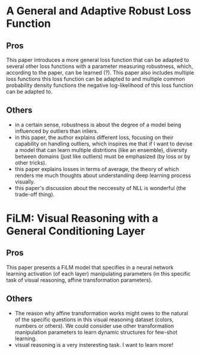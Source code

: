 # A General and Adaptive Robust Loss Function
## Pros
This paper introduces a more general loss function that can be adapted to several other loss 
functions with a parameter measuring robustness, which, according to the paper, can be 
learned (?). This paper also includes multiple loss functions this loss function can be 
adapted to and multiple common probability density functions the negative log-likelihood of
this loss function can be adapted to.
## Others
* in a certain sense, robustness is about the degree of a model being influenced by outliers 
than inliers.
* in this paper, the author explains different loss, focusing on their capability on handling
outliers, which inspires me that if I want to devise a model that can learn multiple distritions
(like an ensemble), diversity between domains (just like outliers) must be emphasized (by loss 
or by other tricks).
* this paper explains losses in terms of average, the theory of which renders me much thoughts
about understanding deep learning process visually.
* this paper's discussion about the neccessity of NLL is wonderful (the trade-off thing).
# FiLM: Visual Reasoning with a General Conditioning Layer
## Pros
This paper presents a FiLM model that specifies in a neural network learning activation (of 
each layer) manipulating parameters (in this specific task of visual reasoning, affine 
transformation parameters).
## Others
* The reason why affine transformation works might owes to the natural of the specific questions
in this visual reasoning dataset (colors, numbers or others). We could consider use other 
transformation manipulation parameters to learn dynamic structures for few-shot learning.
* visual reasoning is a very insteresting task. I want to learn more!
